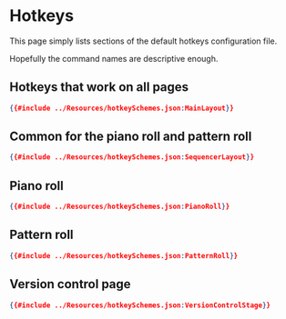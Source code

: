 # Hotkeys

This page simply lists sections of the default hotkeys configuration file.

Hopefully the command names are descriptive enough.

## Hotkeys that work on all pages

```json
{{#include ../Resources/hotkeySchemes.json:MainLayout}}
```

## Common for the piano roll and pattern roll

```json
{{#include ../Resources/hotkeySchemes.json:SequencerLayout}}
```

## Piano roll

```json
{{#include ../Resources/hotkeySchemes.json:PianoRoll}}
```

## Pattern roll

```json
{{#include ../Resources/hotkeySchemes.json:PatternRoll}}
```

## Version control page

```json
{{#include ../Resources/hotkeySchemes.json:VersionControlStage}}
```

